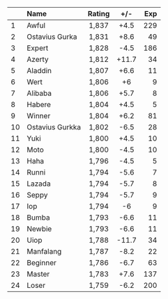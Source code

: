 | |Name|Rating|+/-|Exp|
|-|:---|:----:|:-:|--:|
|1|Awful|1,837|+4.5|229|
|2|Ostavius Gurka|1,831|+8.6|49|
|3|Expert|1,828|-4.5|186|
|4|Azerty|1,812|+11.7|34|
|5|Aladdin|1,807|+6.6|11|
|6|Wert|1,806|+6|9|
|7|Alibaba|1,806|+5.7|8|
|8|Habere|1,804|+4.5|5|
|9|Winner|1,804|+6.2|81|
|10|Ostavius Gurkka|1,802|-6.5|28|
|11|Yuki|1,800|+4.5|10|
|12|Moto|1,800|-4.5|10|
|13|Haha|1,796|-4.5|5|
|14|Runni|1,794|-5.6|7|
|15|Lazada|1,794|-5.7|8|
|16|Seppy|1,794|-5.7|9|
|17|Iop|1,794|-6|9|
|18|Bumba|1,793|-6.6|11|
|19|Newbie|1,793|-6.6|11|
|20|Uiop|1,788|-11.7|34|
|21|Manfalang|1,787|-8.2|22|
|22|Beginner|1,786|-6.7|63|
|23|Master|1,783|+7.6|137|
|24|Loser|1,759|-6.2|200|
